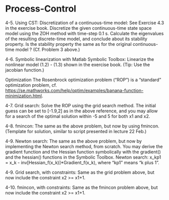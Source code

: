 # Process-Control

4-5.  Using CST: Discretization of a continuous-time model: See Exercise 4.3 in the exercise book. Discretize the given continuous-time state space model using the ZOH method with time-step 0.1 s. Calculate the eigenvalues of the resulting discrete-time model, and conclude about its stability property. Is the stability property the same as for the original continuous-time model ? (Cf. Problem 3 above.) 

4-6.  Symbolic linearization with Matlab Symbolic Toolbox: Linearize the nonlinear model (1.2) - (1.3) shown in the exercise book. (Tip: Use the jacobian function.) 
 

Optimization
The Rosenbrock optimization problem (“ROP”) is a “standard” optimization problem, cf. https://se.mathworks.com/help/optim/examples/banana-function-minimization.html.

4-7.  Grid search: Solve the ROP using the grid search method. The initial guess can be set to [-1.9,2] as in the above reference, and you may allow for a search of the optimal solution within -5 and 5 for both x1 and x2. 

4-8.  fmincon: The same as the above problem, but now by using fmincon. (Template for solution, similar to script presented in lecture 22 Feb.) 

4-9.  Newton search: The same as the above problem, but now by implementing the Newton search method, from scratch. You may derive the gradient function and the Hessian function symbolically with the gradient() and the hessian() functions in the Symbolic Toolbox. 
Newton search: x_kp1 = x_k - inv[Hessian_f(x_k)]*Gradient_f(x_k), where “kp1” means “k plus 1”. 

4-9.  Grid search, with constraints: Same as the grid problem above, but now include the constraint x2 >= x1+1. 

4-10. fmincon, with constraints: Same as the fmincon problem above, but now include the constraint x2 >= x1+1. 
